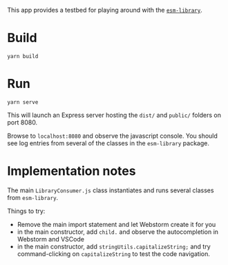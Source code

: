 
This app provides a testbed for playing around with the [`esm-library`](https://github.com/willismorse/esm-library). 



# Build
`yarn build`

# Run
`yarn serve`

This will launch an Express server hosting the `dist/` and `public/` folders on port 8080.

Browse to `localhost:8080` and observe the javascript console. You should see log entries from several of the classes in the `esm-library` package.

# Implementation notes

The main `LibraryConsumer.js` class instantiates and runs several classes from `esm-library`.

Things to try:
* Remove the main import statement and let Webstorm create it for you
* in the main constructor, add `child.` and observe the autocompletion in Webstorm and VSCode
* in the main constructor, add `stringUtils.capitalizeString;` and try command-clicking on `capitalizeString` to test the code navigation.
